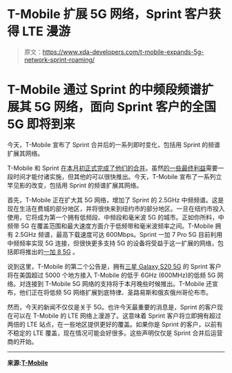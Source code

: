 # T-Mobile 扩展 5G 网络，Sprint 客户获得 LTE 漫游

> 原文：<https://www.xda-developers.com/t-mobile-expands-5g-network-sprint-roaming/>

# T-Mobile 通过 Sprint 的中频段频谱扩展其 5G 网络，面向 Sprint 客户的全国 5G 即将到来

今天，T-Mobile 宣布了 Sprint 合并后的一系列即时变化，包括用 Sprint 的频谱扩展其网络。

T-Mobile 和 Sprint [在本月初正式完成了他们的合并](https://www.xda-developers.com/t-mobile-sprint-merger-complete/)。虽然[的一些最终利益](https://www.xda-developers.com/t-mobile-sprint-merger-plans-5g-rollout/)需要一段时间才能付诸实施，但其他的可以很快推出。今天，T-Mobile 宣布了一系列立竿见影的改变，包括用 Sprint 的频谱扩展其网络。

首先，T-Mobile 正在扩大其 5G 网络，增加了 Sprint 的 2.5GHz 中频频谱。这是现在生活在费城的部分地区，并将很快来到纽约市的部分地区。一旦在纽约市投入使用，它将成为第一个拥有低频段、中频段和毫米波 5G 的城市。正如你所料，中频带 5G 在覆盖范围和最大速度方面介于低频带和毫米波频率之间。T-Mobile 拥有 2.5GHz 频谱，最高下载速度可达 600Mbps。Sprint 一加 7 Pro 5G 目前利用中频频率实现 5G 连接，但很快更多支持 5G 的设备将受益于这一扩展的网络，包括即将推出的[一加 8 5G](https://www.xda-developers.com/oneplus-8-pro-specifications-features-pricing-availability/) 。

说到这里，T-Mobile 的第二个公告是，拥有[三星 Galaxy S20 5G](https://www.xda-developers.com/samsung-galaxy-s20-s20-plus-ultra-5g-us/) 的 Sprint 客户将在美国超过 5000 个地方接入 T-Mobile 的低于 6GHz (600MHz)的低频 5G 网络。对连接到 T-Mobile 5G 网络的支持将于本月晚些时候推出。T-Mobile 还宣布，他们正在将低频 5G 网络扩展到底特律、圣路易斯和俄亥俄州哥伦布市。

然而，今天的新闻不仅仅是关于 5G。也许今天最重要的消息是，Sprint 的客户现在可以在 T-Mobile 的 LTE 网络上漫游了。这意味着 Sprint 客户将立即拥有超过两倍的 LTE 站点，在一些地区提供更好的覆盖。如果你是 Sprint 的客户，以前有不稳定的 LTE 覆盖，现在情况可能会好很多。这些声明仅仅是 Sprint 合并后运营商的开始。

* * *

**来源:[T-Mobile](https://www.t-mobile.com/news/tmobile-network-already-getting-bigger-better-with-sprint)**